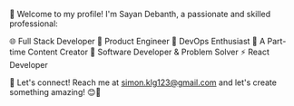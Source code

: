 👋 Welcome to my profile! I'm Sayan Debanth, a passionate and skilled professional:

🌐 Full Stack Developer
🌱 Product Engineer
🚀 DevOps Enthusiast
🎥 A Part-time Content Creator
💼 Software Developer & Problem Solver
⚡ React Developer

📩 Let's connect! Reach me at simon.klg123@gmail.com and let's create something amazing! 😊🚀

<!---
sayandebnath-creator/sayandebnath-creator is a ✨ special ✨ repository because its `README.md` (this file) appears on your GitHub profile.
You can click the Preview link to take a look at your changes.
--->

